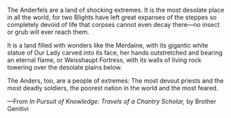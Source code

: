 The Anderfels are a land of shocking extremes. It is the most desolate place in all the world, for two Blights have left great expanses of the steppes so completely devoid of life that corpses cannot even decay there—no insect or grub will ever reach them.

It is a land filled with wonders like the Merdaine, with its gigantic white statue of Our Lady carved into its face, her hands outstretched and bearing an eternal flame, or Weisshaupt Fortress, with its walls of living rock towering over the desolate plains below.

The Anders, too, are a people of extremes: The most devout priests and the most deadly soldiers, the poorest nation in the world and the most feared.

—From <i> In Pursuit of Knowledge: Travels of a Chantry Scholar, </i> by Brother Genitivi
